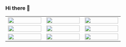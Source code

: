 ### Hi there 👋

<!--
**CuevaTomasArg/CuevaTomasArg** is a ✨ _special_ ✨ repository because its `README.md` (this file) appears on your GitHub profile.

Here are some ideas to get you started:

- 🔭 I’m currently working on ...
- 🌱 I’m currently learning ...
- 👯 I’m looking to collaborate on ...
- 🤔 I’m looking for help with ...
- 💬 Ask me about ...
- 📫 How to reach me: ...
- 😄 Pronouns: ...
- ⚡ Fun fact: ...
-->

<table>
  <tbody>
  <tr>
    <td width="10%"><a href="#" width="33%"><img src="https://www.vectorlogo.zone/logos/python/python-icon.svg" width="100%"></a></td>
    <td width="10%"><a href="#" width="33%"><img src="https://www.vectorlogo.zone/logos/r-project/r-project-official.svg" width="100%"></a></td>
    <td width="10%"><a href="#" width="33%"><img src="https://www.vectorlogo.zone/logos/djangoproject/djangoproject-icon.svg" width="100%"></a></td>
  </tr>
  <tr>
    <td width="10%"><a href="#" width="33%"><img src="https://upload.wikimedia.org/wikipedia/commons/thumb/e/ed/Pandas_logo.svg/330px-Pandas_logo.svg.png" width="100%"></a></td>
    <td width="10%"><a href="#" width="33%"><img src="https://www.vectorlogo.zone/logos/numpy/numpy-icon.svg" width="100%"></a></td>
    <td width="10%"><a href="#" width="33%"><img src="https://www.vectorlogo.zone/logos/git-scm/git-scm-icon.svg" width="100%"></a></td>
  </tr>
  <tr>
    <td width="10%"><a href="#" width="33%"><img src="https://www.vectorlogo.zone/logos/mysql/mysql-icon.svg" width="100%"></a></td>
    <td width="10%"><a href="#" width="33%"><img src="https://www.vectorlogo.zone/logos/postgresql/postgresql-icon.svg" width="100%"></a></td>
    <td width="10%"><a href="#" width="33%"><img src="https://www.vectorlogo.zone/logos/microsoft_powerbi/microsoft_powerbi-icon.svg" width="100%"></a></td>
  </tr>
  <tbody> 
</table>
